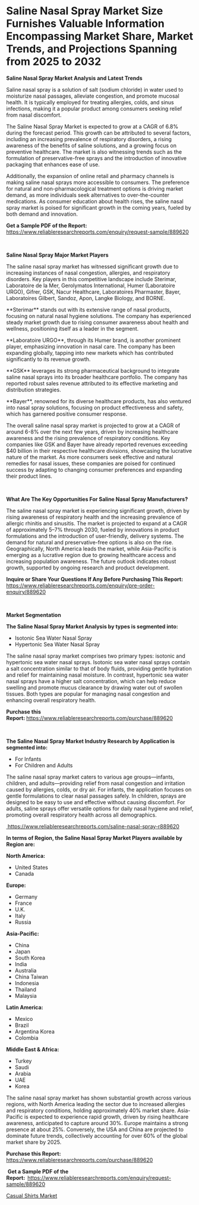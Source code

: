 <p><h1>Saline Nasal Spray Market Size Furnishes Valuable Information Encompassing Market Share, Market Trends, and Projections Spanning from 2025 to 2032</h1></p><p><strong>Saline Nasal Spray Market Analysis and Latest Trends</strong></p>
<p><p>Saline nasal spray is a solution of salt (sodium chloride) in water used to moisturize nasal passages, alleviate congestion, and promote mucosal health. It is typically employed for treating allergies, colds, and sinus infections, making it a popular product among consumers seeking relief from nasal discomfort.</p><p>The Saline Nasal Spray Market is expected to grow at a CAGR of 6.8% during the forecast period. This growth can be attributed to several factors, including an increasing prevalence of respiratory disorders, a rising awareness of the benefits of saline solutions, and a growing focus on preventive healthcare. The market is also witnessing trends such as the formulation of preservative-free sprays and the introduction of innovative packaging that enhances ease of use.</p><p>Additionally, the expansion of online retail and pharmacy channels is making saline nasal sprays more accessible to consumers. The preference for natural and non-pharmacological treatment options is driving market demand, as more individuals seek alternatives to over-the-counter medications. As consumer education about health rises, the saline nasal spray market is poised for significant growth in the coming years, fueled by both demand and innovation.</p></p>
<p><strong>Get a Sample PDF of the Report:&nbsp;</strong> <a href="https://www.reliableresearchreports.com/enquiry/request-sample/889620?utm_campaign=2267&utm_medium=2&utm_source=Github&utm_content=ia&utm_term=04042025&utm_id=saline-nasal-spray">https://www.reliableresearchreports.com/enquiry/request-sample/889620</a></p>
<p>&nbsp;</p>
<p><strong>Saline Nasal Spray Major Market Players</strong></p>
<p><p>The saline nasal spray market has witnessed significant growth due to increasing instances of nasal congestion, allergies, and respiratory disorders. Key players in this competitive landscape include Sterimar, Laboratoire de la Mer, Gerolymatos International, Humer (Laboratoire URGO), Gifrer, GSK, Nacur Healthcare, Laboratoires Pharmaster, Bayer, Laboratoires Gilbert, Sandoz, Apon, Langke Biology, and BORNE.</p><p>**Sterimar** stands out with its extensive range of nasal products, focusing on natural nasal hygiene solutions. The company has experienced steady market growth due to rising consumer awareness about health and wellness, positioning itself as a leader in the segment.</p><p>**Laboratoire URGO**, through its Humer brand, is another prominent player, emphasizing innovation in nasal care. The company has been expanding globally, tapping into new markets which has contributed significantly to its revenue growth.</p><p>**GSK** leverages its strong pharmaceutical background to integrate saline nasal sprays into its broader healthcare portfolio. The company has reported robust sales revenue attributed to its effective marketing and distribution strategies.</p><p>**Bayer**, renowned for its diverse healthcare products, has also ventured into nasal spray solutions, focusing on product effectiveness and safety, which has garnered positive consumer response.</p><p>The overall saline nasal spray market is projected to grow at a CAGR of around 6-8% over the next few years, driven by increasing healthcare awareness and the rising prevalence of respiratory conditions. Key companies like GSK and Bayer have already reported revenues exceeding $40 billion in their respective healthcare divisions, showcasing the lucrative nature of the market. As more consumers seek effective and natural remedies for nasal issues, these companies are poised for continued success by adapting to changing consumer preferences and expanding their product lines.</p></p>
<p>&nbsp;</p>
<p><strong>What Are The Key Opportunities For Saline Nasal Spray Manufacturers?</strong></p>
<p><p>The saline nasal spray market is experiencing significant growth, driven by rising awareness of respiratory health and the increasing prevalence of allergic rhinitis and sinusitis. The market is projected to expand at a CAGR of approximately 5–7% through 2030, fueled by innovations in product formulations and the introduction of user-friendly, delivery systems. The demand for natural and preservative-free options is also on the rise. Geographically, North America leads the market, while Asia-Pacific is emerging as a lucrative region due to growing healthcare access and increasing population awareness. The future outlook indicates robust growth, supported by ongoing research and product development.</p></p>
<p><strong>Inquire or Share Your Questions If Any Before Purchasing This Report:</strong> <a href="https://www.reliableresearchreports.com/enquiry/pre-order-enquiry/889620?utm_campaign=2267&utm_medium=2&utm_source=Github&utm_content=ia&utm_term=04042025&utm_id=saline-nasal-spray">https://www.reliableresearchreports.com/enquiry/pre-order-enquiry/889620</a></p>
<p>&nbsp;</p>
<p><strong>Market Segmentation</strong></p>
<p><strong>The Saline Nasal Spray Market Analysis by types is segmented into:</strong></p>
<p><ul><li>Isotonic Sea Water Nasal Spray</li><li>Hypertonic Sea Water Nasal Spray</li></ul></p>
<p><p>The saline nasal spray market comprises two primary types: isotonic and hypertonic sea water nasal sprays. Isotonic sea water nasal sprays contain a salt concentration similar to that of body fluids, providing gentle hydration and relief for maintaining nasal moisture. In contrast, hypertonic sea water nasal sprays have a higher salt concentration, which can help reduce swelling and promote mucus clearance by drawing water out of swollen tissues. Both types are popular for managing nasal congestion and enhancing overall respiratory health.</p></p>
<p><strong>Purchase this Report:&nbsp;</strong><a href="https://www.reliableresearchreports.com/purchase/889620?utm_campaign=2267&utm_medium=2&utm_source=Github&utm_content=ia&utm_term=04042025&utm_id=saline-nasal-spray">https://www.reliableresearchreports.com/purchase/889620</a></p>
<p>&nbsp;</p>
<p><strong>The Saline Nasal Spray Market Industry Research by Application is segmented into:</strong></p>
<p><ul><li>For Infants</li><li>For Children and Adults</li></ul></p>
<p><p>The saline nasal spray market caters to various age groups—infants, children, and adults—providing relief from nasal congestion and irritation caused by allergies, colds, or dry air. For infants, the application focuses on gentle formulations to clear nasal passages safely. In children, sprays are designed to be easy to use and effective without causing discomfort. For adults, saline sprays offer versatile options for daily nasal hygiene and relief, promoting overall respiratory health across all demographics.</p></p>
<p><a href="https://www.reliableresearchreports.com/saline-nasal-spray-r889620?utm_campaign=2267&utm_medium=2&utm_source=Github&utm_content=ia&utm_term=04042025&utm_id=saline-nasal-spray">&nbsp;https://www.reliableresearchreports.com/saline-nasal-spray-r889620</a></p>
<p><strong>In terms of Region, the Saline Nasal Spray Market Players available by Region are:</strong></p>
<p>
    <p> <strong> North America: </strong>
        <ul>
            <li>United States</li>
            <li>Canada</li>
        </ul>
        </p> 
    <p> <strong> Europe: </strong>
        <ul>
            <li>Germany</li>
            <li>France</li>
            <li>U.K.</li>
            <li>Italy</li>
            <li>Russia</li>
        </ul>
        </p> 
    <p> <strong> Asia-Pacific: </strong>
        <ul>
            <li>China</li>
            <li>Japan</li>
            <li>South Korea</li>
            <li>India</li>
            <li>Australia</li>
            <li>China Taiwan</li>
            <li>Indonesia</li>
            <li>Thailand</li>
            <li>Malaysia</li>
        </ul>
        </p> 
    <p> <strong> Latin America: </strong>
        <ul>
            <li>Mexico</li>
            <li>Brazil</li>
            <li>Argentina Korea</li>
            <li>Colombia</li>
        </ul>
        </p> 
    <p> <strong> Middle East & Africa: </strong>
        <ul>
            <li>Turkey</li>
            <li>Saudi</li>
            <li>Arabia</li>
            <li>UAE</li>
            <li>Korea</li>
        </ul>
    </p>
    </p>
<p><p>The saline nasal spray market has shown substantial growth across various regions, with North America leading the sector due to increased allergies and respiratory conditions, holding approximately 40% market share. Asia-Pacific is expected to experience rapid growth, driven by rising healthcare awareness, anticipated to capture around 30%. Europe maintains a strong presence at about 25%. Conversely, the USA and China are projected to dominate future trends, collectively accounting for over 60% of the global market share by 2025.</p></p>
<p><strong>Purchase this Report: </strong><a href="https://www.reliableresearchreports.com/purchase/889620?utm_campaign=2267&utm_medium=2&utm_source=Github&utm_content=ia&utm_term=04042025&utm_id=saline-nasal-spray">https://www.reliableresearchreports.com/purchase/889620</a></p>
<p>&nbsp;<strong>Get a Sample PDF of the Report:&nbsp;&nbsp;</strong><a href="https://www.reliableresearchreports.com/enquiry/request-sample/889620?utm_campaign=2267&utm_medium=2&utm_source=Github&utm_content=ia&utm_term=04042025&utm_id=saline-nasal-spray">https://www.reliableresearchreports.com/enquiry/request-sample/889620</a></p>
<p><strong></strong></p>
<p><p><a href="https://github.com/delindacallegari68/Market-Research-Report-List-1/blob/main/casual-shirts-market.md?utm_campaign=2267&utm_medium=2&utm_source=Github&utm_content=ia&utm_term=04042025&utm_id=saline-nasal-spray">Casual Shirts Market</a></p></p>